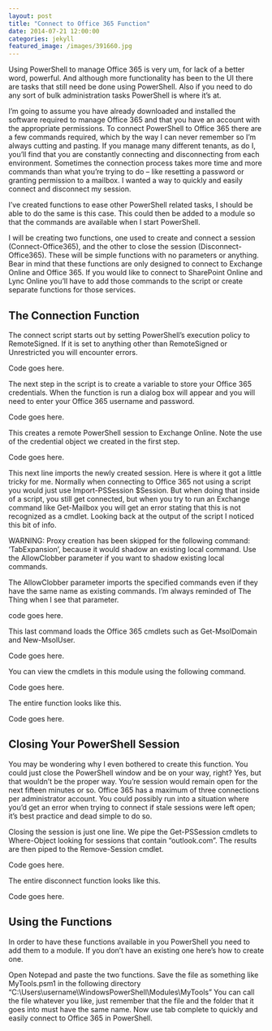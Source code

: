 ```yaml
---
layout: post
title: "Connect to Office 365 Function"
date: 2014-07-21 12:00:00
categories: jekyll
featured_image: /images/391660.jpg
---
```


Using PowerShell to manage Office 365 is very um, for lack of a better word, powerful. And although more functionality has been to the UI there are tasks that still need be done using PowerShell. Also if you need to do any sort of bulk administration tasks PowerShell is where it’s at.

I’m going to assume you have already downloaded and installed the software required to manage Office 365 and that you have an account with the appropriate permissions. To connect PowerShell to Office 365 there are a few commands required, which by the way I can never remember so I’m always cutting and pasting. If you manage many different tenants, as do I, you’ll find that you are constantly connecting and disconnecting from each environment. Sometimes the connection process takes more time and more commands than what you’re trying to do – like resetting a password or granting permission to a mailbox. I wanted a way to quickly and easily connect and disconnect my session.

I’ve created functions to ease other PowerShell related tasks, I should be able to do the same is this case. This could then be added to a module so that the commands are available when I start PowerShell.

I will be creating two functions, one used to create and connect a session (Connect-Office365), and the other to close the session (Disconnect-Office365). These will be simple functions with no parameters or anything. Bear in mind that these functions are only designed to connect to Exchange Online and Office 365. If you would like to connect to SharePoint Online and Lync Online you’ll have to add those commands to the script or create separate functions for those services.

## The Connection Function

The connect script starts out by setting PowerShell’s execution policy to RemoteSigned. If it is set to anything other than RemoteSigned or Unrestricted you will encounter errors.

Code goes here.

The next step in the script is to create a variable to store your Office 365 credentials. When the function is run a dialog box will appear and you will need to enter your Office 365 username and password.

Code goes here.

This creates a remote PowerShell session to Exchange Online. Note the use of the credential object we created in the first step.

Code goes here.

This next line imports the newly created session. Here is where it got a little tricky for me. Normally when connecting to Office 365 not using a script you would just use Import-PSSession $Session. But when doing that inside of a script, you still get connected, but when you try to run an Exchange command like Get-Mailbox you will get an error stating that this is not recognized as a cmdlet. Looking back at the output of the script I noticed this bit of info.

WARNING: Proxy creation has been skipped for the following command: ‘TabExpansion’, because it would shadow an existing local command. Use the AllowClobber parameter if you want to shadow existing local commands.

The AllowClobber parameter imports the specified commands even if they have the same name as existing commands. I’m always reminded of The Thing when I see that parameter.

code goes here.

This last command loads the Office 365 cmdlets such as Get-MsolDomain and New-MsolUser.

Code goes here.

You can view the cmdlets in this module using the following command.

Code goes here.

The entire function looks like this.

Code goes here.

## Closing Your PowerShell Session

You may be wondering why I even bothered to create this function. You could just close the PowerShell window and be on your way, right? Yes, but that wouldn’t be the proper way. You’re session would remain open for the next fifteen minutes or so. Office 365 has a maximum of three connections per administrator account. You could possibly run into a situation where you’d get an error when trying to connect if stale sessions were left open; it’s best practice and dead simple to do so.

Closing the session is just one line. We pipe the Get-PSSession cmdlets to Where-Object looking for sessions that contain “outlook.com”. The results are then piped to the Remove-Session cmdlet.

Code goes here.

The entire disconnect function looks like this.

Code goes here.

## Using the Functions

In order to have these functions available in you PowerShell you need to add them to a module. If you don’t have an existing one here’s how to create one.

Open Notepad and paste the two functions. Save the file as something like MyTools.psm1 in the following directory “C:\Users\username\WindowsPowerShell\Modules\MyTools”
You can call the file whatever you like, just remember that the file and the folder that it goes into must have the same name. Now use tab complete to quickly and easily connect to Office 365 in PowerShell.
